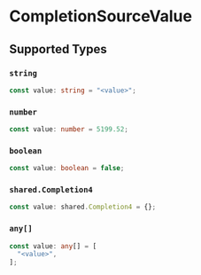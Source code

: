# CompletionSourceValue


## Supported Types

### `string`

```typescript
const value: string = "<value>";
```

### `number`

```typescript
const value: number = 5199.52;
```

### `boolean`

```typescript
const value: boolean = false;
```

### `shared.Completion4`

```typescript
const value: shared.Completion4 = {};
```

### `any[]`

```typescript
const value: any[] = [
  "<value>",
];
```

